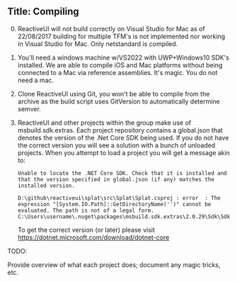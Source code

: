 Title: Compiling
---

0. ReactiveUI will not build correctly on Visual Studio for Mac as of 22/08/2017 building for multiple TFM's is not implemented nor working in Visual Studio for Mac. Only netstandard is compiled.

1. You'll need a windows machine w/VS2022 with UWP+Windows10 SDK's installed. We are able to compile iOS and Mac platforms without being connected to a Mac via reference assemblies. It's magic. You do not need a mac.

2. Clone ReactiveUI using Git, you won't be able to compile from the archive as the build script uses GitVersion to automatically determine semver.

3. ReactiveUI and other projects within the group make use of msbuild.sdk.extras. Each project repository contains a global.json that denotes the version of the .Net Core SDK being used. If you do not have the correct version you will see a solution with a bunch of unloaded projects. When you attempt to load a project you will get a message akin to:

   ```
   Unable to locate the .NET Core SDK. Check that it is installed and that the version specified in global.json (if any) matches the installed version.

   D:\github\reactiveui\splat\src\Splat\Splat.csproj : error  : The expression "[System.IO.Path]::GetDirectoryName('')" cannot be evaluated. The path is not of a legal form.  C:\Users\username\.nuget\packages\msbuild.sdk.extras\2.0.29\Sdk\Sdk.props
   ```

   To get the correct version (or later) please visit https://dotnet.microsoft.com/download/dotnet-core


TODO:

Provide overview of what each project does; document any magic tricks, etc.

